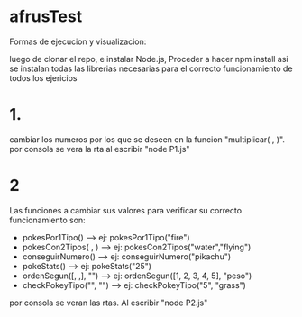 # afrusTest

Formas de ejecucion y visualizacion:

luego de clonar el repo, e instalar Node.js, Proceder a hacer npm install asi se instalan todas las librerias necesarias para el correcto funcionamiento de todos los ejericios

# 1.

cambiar los numeros por los que se deseen en la funcion "multiplicar( , )".
por consola se vera la rta al escribir "node P1.js"

# 2

Las funciones a cambiar sus valores para verificar su correcto funcionamiento son:

- pokesPor1Tipo() --> ej: pokesPor1Tipo("fire")
- pokesCon2Tipos( , ) --> ej: pokesCon2Tipos("water","flying")
- conseguirNumero() --> ej: conseguirNumero("pikachu")
- pokeStats() --> ej: pokeStats("25")
- ordenSegun([, ,], "") --> ej: ordenSegun([1, 2, 3, 4, 5], "peso")
- checkPokeyTipo("", "") --> ej: checkPokeyTipo("5", "grass")

por consola se veran las rtas. Al escribir "node P2.js"
